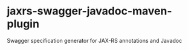 jaxrs-swagger-javadoc-maven-plugin
==================================

Swagger specification generator for JAX-RS annotations and Javadoc
